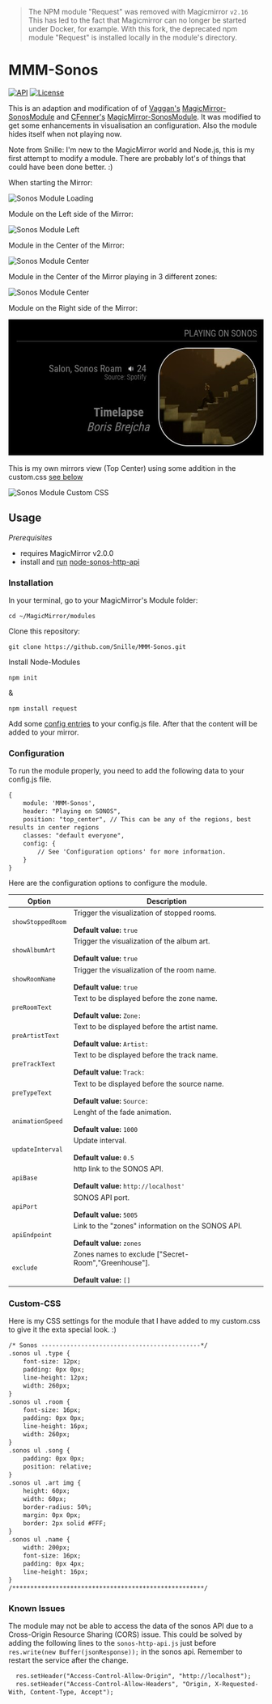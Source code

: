 > The NPM module "Request" was removed with Magicmirror `v2.16` This has
> led to the fact that Magicmirror can no longer be started under
> Docker, for example. With this fork, the deprecated npm module
> "Request" is installed locally in the module's directory.

# MMM-Sonos

<p>
<a href="https://github.com/jishi/node-sonos-http-api"><img src="https://img.shields.io/badge/Sonos-API-orange.svg" alt="API"></a>
<a href="http://choosealicense.com/licenses/mit"><img src="https://img.shields.io/badge/license-MIT-blue.svg" alt="License"></a>
</p>

This is an adaption and modification of of [Vaggan's](https://github.com/Vaggan) [MagicMirror-SonosModule](https://github.com/Vaggan/MagicMirror-SonosModule) and [CFenner's](https://github.com/CFenner) [MagicMirror-SonosModule](https://github.com/CFenner/MagicMirror-Sonos-Module). It was modified to get some enhancements in visualisation an configuration. Also the module hides itself when not playing now.

Note from Snille: I'm new to the MagicMirror world and Node.js, this is my first attempt to modify a module. There are probably lot's of things that could have been done better. :)

When starting the Mirror:

![Sonos Module Loading](./.github/Sonos-Loading.png)

Module on the Left side of the Mirror:

![Sonos Module Left](./.github/Sonos-Left.png)

Module in the Center of the Mirror:

![Sonos Module Center](./.github/Sonos-Center.png)

Module in the Center of the Mirror playing in 3 different zones:

![Sonos Module Center](./.github/Sonos-Multizone.png)

Module on the Right side of the Mirror:

![Sonos Module Right](./.github/Sonos-Right.png)

This is my own mirrors view (Top Center) using some addition in the custom.css [see below](#custom-css)

![Sonos Module Custom CSS](./.github/Sonos-Custom-CSS.png)


## Usage

_Prerequisites_

- requires MagicMirror v2.0.0
- install and [run](https://github.com/MichMich/MagicMirror/wiki/Auto-Starting-MagicMirror) [node-sonos-http-api](https://github.com/jishi/node-sonos-http-api)

### Installation

In your terminal, go to your MagicMirror's Module folder:

```
cd ~/MagicMirror/modules
```

Clone this repository:

```
git clone https://github.com/Snille/MMM-Sonos.git
```
Install Node-Modules
```
npm init
````
&
````
npm install request
````


Add some [config entries](#configuration) to your config.js file. After that the content will be added to your mirror.

### Configuration

To run the module properly, you need to add the following data to your config.js file.

```
{
	module: 'MMM-Sonos',
	header: "Playing on SONOS",
	position: "top_center", // This can be any of the regions, best results in center regions
	classes: "default everyone",
	config: {
		// See 'Configuration options' for more information.
	}
}
```

Here are the configuration options to configure the module.

| Option | Description |
|---|---| 
|`showStoppedRoom`|Trigger the visualization of stopped rooms.<br><br>**Default value:** `true`|
|`showAlbumArt`|Trigger the visualization of the album art.<br><br>**Default value:** `true`|
|`showRoomName`|Trigger the visualization of the room name.<br><br>**Default value:** `true`|
|`preRoomText`|Text to be displayed before the zone name.<br><br>**Default value:** `Zone: `|
|`preArtistText`|Text to be displayed before the artist name.<br><br>**Default value:** `Artist: `|
|`preTrackText`|Text to be displayed before the track name.<br><br>**Default value:** `Track: `|
|`preTypeText`|Text to be displayed before the source name.<br><br>**Default value:** `Source: `|
|`animationSpeed`|Lenght of the fade animation.<br><br>**Default value:** `1000`|
|`updateInterval`|Update interval.<br><br>**Default value:** `0.5`|
|`apiBase`|http link to the SONOS API.<br><br>**Default value:** `http://localhost'`|
|`apiPort`|SONOS API port.<br><br>**Default value:** `5005`|
|`apiEndpoint`|Link to the "zones" information on the SONOS API.<br><br>**Default value:** `zones`|
|`exclude`|Zones names to exclude ["Secret-Room","Greenhouse"].<br><br>**Default value:** `[]`|

### Custom-CSS

Here is my CSS settings for the module that I have added to my custom.css to give it the exta special look. :)

```
/* Sonos --------------------------------------------*/
.sonos ul .type {
    font-size: 12px;
	padding: 0px 0px;
	line-height: 12px;
	width: 260px;
}
.sonos ul .room {
    font-size: 16px;
	padding: 0px 0px;
	line-height: 16px;
	width: 260px;
}
.sonos ul .song {
	padding: 0px 0px;
	position: relative;
}
.sonos ul .art img {
    height: 60px;
    width: 60px;
	border-radius: 50%;
	margin: 0px 0px;
	border: 2px solid #FFF;
}
.sonos ul .name {
    width: 200px;
    font-size: 16px;
	padding: 0px 4px;
	line-height: 16px;
}
/*****************************************************/
```

### Known Issues

The module may not be able to access the data of the sonos API due to a Cross-Origin Resource Sharing (CORS) issue. This could be solved by adding the following lines to the `sonos-http-api.js` just before `res.write(new Buffer(jsonResponse));` in the sonos api. Remember to restart the service after the change.

```
  res.setHeader("Access-Control-Allow-Origin", "http://localhost");
  res.setHeader("Access-Control-Allow-Headers", "Origin, X-Requested-With, Content-Type, Accept");
```

